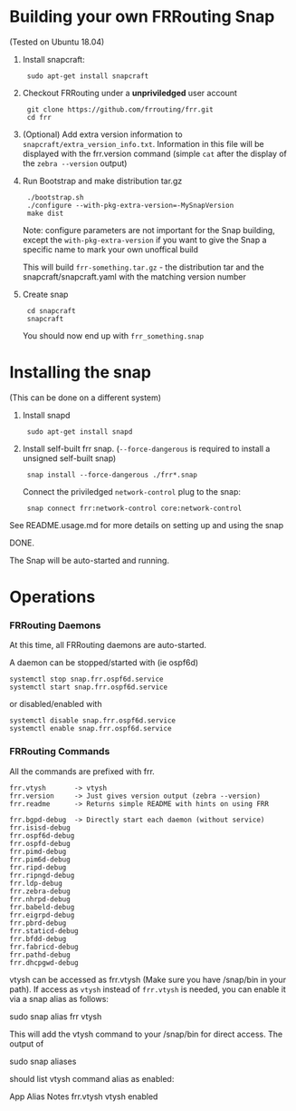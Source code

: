Building your own FRRouting Snap
========================================
(Tested on Ubuntu 18.04)

1. Install snapcraft:

        sudo apt-get install snapcraft
	
2. Checkout FRRouting under a **unpriviledged** user account

        git clone https://github.com/frrouting/frr.git
        cd frr

3. (Optional) Add extra version information to 
   `snapcraft/extra_version_info.txt`. Information in this file will
   be displayed with the frr.version command (simple `cat` after
   the display of the `zebra --version` output)

4. Run Bootstrap and make distribution tar.gz

        ./bootstrap.sh
        ./configure --with-pkg-extra-version=-MySnapVersion
        make dist
			
    Note: configure parameters are not important for the Snap building,
    except the `with-pkg-extra-version` if you want to give the Snap
    a specific name to mark your own unoffical build

    This will build `frr-something.tar.gz` - the distribution tar and 
    the snapcraft/snapcraft.yaml with the matching version number

5. Create snap

        cd snapcraft
        snapcraft

    You should now end up with `frr_something.snap`

Installing the snap 
===================
(This can be done on a different system)

1. Install snapd

        sudo apt-get install snapd

2. Install self-built frr snap. (`--force-dangerous` is required to
   install a unsigned self-built snap)

        snap install --force-dangerous ./frr*.snap

    Connect the priviledged `network-control` plug to the snap:

        snap connect frr:network-control core:network-control

See README.usage.md for more details on setting up and using the snap
        
DONE.

The Snap will be auto-started and running. 

Operations
==========

### FRRouting Daemons
At this time, all FRRouting daemons are auto-started.

A daemon can be stopped/started with (ie ospf6d)

    systemctl stop snap.frr.ospf6d.service
    systemctl start snap.frr.ospf6d.service

or disabled/enabled with

    systemctl disable snap.frr.ospf6d.service
    systemctl enable snap.frr.ospf6d.service

### FRRouting Commands
All the commands are prefixed with frr.

    frr.vtysh       -> vtysh
    frr.version     -> Just gives version output (zebra --version)
    frr.readme      -> Returns simple README with hints on using FRR

    frr.bgpd-debug  -> Directly start each daemon (without service)
    frr.isisd-debug
    frr.ospf6d-debug
    frr.ospfd-debug
    frr.pimd-debug
    frr.pim6d-debug
    frr.ripd-debug
    frr.ripngd-debug
    frr.ldp-debug
    frr.zebra-debug
    frr.nhrpd-debug
    frr.babeld-debug
    frr.eigrpd-debug
    frr.pbrd-debug
    frr.staticd-debug
    frr.bfdd-debug
    frr.fabricd-debug
    frr.pathd-debug
    frr.dhcpgwd-debug

vtysh can be accessed as frr.vtysh (Make sure you have /snap/bin in your
path). If access as `vtysh` instead of `frr.vtysh` is needed, you can enable it
via a snap alias as follows:

   sudo snap alias frr vtysh

This will add the vtysh command to your /snap/bin for direct access. The output of

   sudo snap aliases

should list vtysh command alias as enabled:

App          Alias    Notes
frr.vtysh    vtysh    enabled
